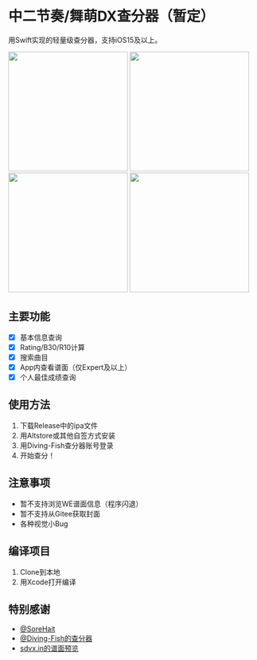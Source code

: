 # 中二节奏/舞萌DX查分器（暂定）
用Swift实现的轻量级查分器，支持iOS15及以上。

<p>
<img src="https://raw.githubusercontent.com/Louiswu2011/chafenqi/main/Screenshot/homeScreen.png" width="240">
<img src="https://raw.githubusercontent.com/Louiswu2011/chafenqi/main/Screenshot/detailScreen.png" width="240">
<img src="https://raw.githubusercontent.com/Louiswu2011/chafenqi/main/Screenshot/songListScreen.png" width="240">
<img src="https://raw.githubusercontent.com/Louiswu2011/chafenqi/main/Screenshot/randomScreen.png" width="240">
  </p>

## 主要功能
- [x] 基本信息查询
- [x] Rating/B30/R10计算
- [x] 搜索曲目
- [x] App内查看谱面（仅Expert及以上）
- [x] 个人最佳成绩查询
## 使用方法
1. 下载Release中的ipa文件
2. 用Altstore或其他自签方式安装
3. 用Diving-Fish查分器账号登录
4. 开始查分！
## 注意事项
- 暂不支持浏览WE谱面信息（程序闪退）
- 暂不支持从Gitee获取封面
- 各种视觉小Bug
## 编译项目
1. Clone到本地
2. 用Xcode打开编译
## 特别感谢
- [@SoreHait](https://github.com/SoreHait)
- [@Diving-Fish的查分器](https://github.com/Diving-Fish/maimaidx-prober)
- [sdvx.in的谱面预览](https://sdvx.in)
